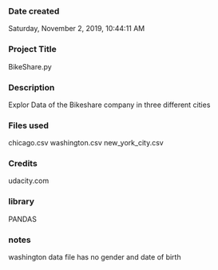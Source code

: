 ### Date created
‎Saturday, ‎November ‎2, ‎2019, ‏‎10:44:11 AM
### Project Title
BikeShare.py
### Description
Explor Data of the Bikeshare company in three different cities 
### Files used
chicago.csv
washington.csv
new_york_city.csv
### Credits
udacity.com
### library
PANDAS  
### notes 
washington data file has no gender and date of birth 
